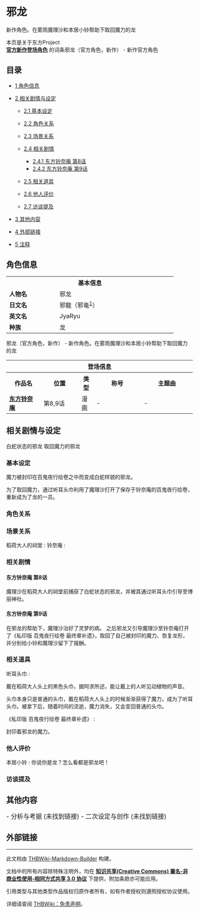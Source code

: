 # 邪龙

<!-- source html: G:\repos\THBWiki-Markdown-Builder\THBWikiMarkdown\Temp\main\f\fb\ns0%3A%E9%82%AA%E9%BE%99.html -->

新作角色。在雾雨魔理沙和本居小铃帮助下取回魔力的龙

本页是关于东方Project  
 **[官方新作登场角色](./官方角色列表.md)** 的词条邪龙（官方角色，新作） - 新作官方角色
## 目录

- [1 角色信息](#角色信息)
- [2 相关剧情与设定](#相关剧情与设定)

  - [2.1 基本设定](#基本设定)
  - [2.2 角色关系](#角色关系)
  - [2.3 场景关系](#场景关系)
  - [2.4 相关剧情](#相关剧情)

    - [2.4.1 东方铃奈庵 第8话](#东方铃奈庵_第8话)
    - [2.4.2 东方铃奈庵 第9话](#东方铃奈庵_第9话)



  - [2.5 相关道具](#相关道具)
  - [2.6 他人评价](#他人评价)
  - [2.7 访谈提及](#访谈提及)



- [3 其他内容](#其他内容)
- [4 外部链接](#外部链接)
- [5 注释](#注释)





## 角色信息

<table>
<tbody><tr>
<th colspan="2">基本信息</th>
</tr>
<tr>
<td style="width:120px"><b>人物名</b></td><td style="min-width:300px">邪龙</td>
</tr><tr><td><b>日文名</b></td><td>邪龍（邪竜<sup id="cite_ref-1" class="reference"><a href="#cite_note-1">1</a></sup>）</td></tr><tr><td><b>英文名</b></td><td>JyaRyu</td></tr><tr><td><b>种族</b></td><td>龙</td></tr></tbody></table>

邪龙（官方角色，新作） - 新作角色。在雾雨魔理沙和本居小铃帮助下取回魔力的龙

<table>
<tbody><tr>
<th colspan="5">登场信息</th>
</tr><tr><th><b>作品名</b></th><th><b>位置</b></th><th><b>类型</b></th><th><b>称号</b></th><th><b>主题曲</b></th></tr><tr><td rowspan="1" style="width:120px"><b><a href="./东方铃奈庵.md" title="东方铃奈庵">东方铃奈庵</a></b></td><td style="width:130px">第8,9话</td><td class="bg-color-success-30" style="width:30px;">漫画</td><td style="width:180px">-</td><td style="width:200px">-</td></tr></tbody></table>



## 相关剧情与设定
[](./文件-邪龙（蛇）.png.md)  [](./文件-邪龙（蛇）.png.md)白蛇状态的邪龙
[](./文件-邪龙.png.md)  [](./文件-邪龙.png.md)取回魔力的邪龙

### 基本设定
  
魔力被封印在百鬼夜行绘卷之中而变成白蛇样貌的邪龙。
  
  
为了取回魔力，通过听耳头巾利用了魔理沙打开了保存于铃奈庵的百鬼夜行绘卷，重新成为了龙的一员。
  


### 角色关系

### 场景关系
稻荷大人的祠堂
: 
铃奈庵
: 


### 相关剧情

#### 东方铃奈庵 第8话
  
魔理沙在稻荷大人的祠堂前捕获了白蛇状态的邪龙，并被其通过听耳头巾引导至博丽神社。
  


#### 东方铃奈庵 第9话
  
在邪龙的帮助下，魔理沙治好了灵梦的病。
之后邪龙又引导魔理沙至铃奈庵打开了《私印版 百鬼夜行绘卷 最终章补遗》，取回了自己被封印的魔力、恢复龙形，并分别给小铃和魔理沙留下了报酬。
  


### 相关道具
听耳头巾
: 

  
戴在稻荷大人头上的黑色头巾，据阿求所述，能让戴上的人听见动植物的声音。
  
  
头巾本身只是普通的头巾，戴在稻荷大人头上的时候渐渐获得了魔力，成为了听耳头巾。被拿下后，随着时间的流逝，魔力消失，又会变回普通的头巾。
  

《私印版 百鬼夜行绘卷 最终章补遗》
: 

  
封印着邪龙的魔力。
  


### 他人评价
本居小铃
: 你说你是龙？怎么看都是邪龙吧！


### 访谈提及

## 其他内容
  
<big>
</big>  
<big>- 分析与考据 (未找到链接)
- 二次设定与创作 (未找到链接)
</big><big></big>  
<big></big>
  


## 外部链接

[^cite_note-1]: 在漫画对话中出现的名字原文均为“邪龍”，而最后鱼拓上邪龙的签名为“邪竜”。





---

此文档由 [THBWiki-Markdown-Builder](https://github.com/Delsin-Yu/THBWiki-Markdown-Builder) 构建。

文档中的所有内容除特殊注明外，均在 [**知识共享(Creative Commons) 署名-非商业性使用-相同方式共享 3.0 协议**](https://creativecommons.org/licenses/by-sa/3.0/deed.zh-hans) 下提供，附加条款亦可能应用。

引用类型与其他类型作品版权归原作者所有，如有作者授权则遵照授权协议使用。

详细请查阅 [THBWiki：免责声明](https://thbwiki.cc/THBWiki:%E5%85%8D%E8%B4%A3%E5%A3%B0%E6%98%8E)。


